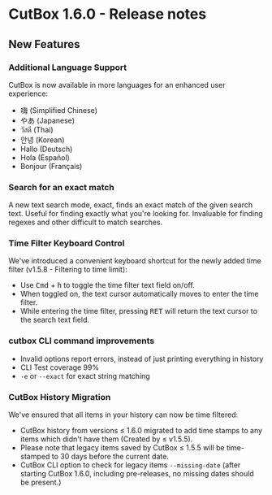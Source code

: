 # CutBox 1.6.0 - Release notes

## New Features

### Additional Language Support

CutBox is now available in more languages for an enhanced user experience:

- 嗨 (Simplified Chinese)
- やあ (Japanese)
- วัสดี (Thai)
- 안녕 (Korean)
- Hallo (Deutsch)
- Hola (Español)
- Bonjour (Français) 

### Search for an exact match

A new text search mode, exact, finds an exact match of the given search text.
Useful for finding exactly what you're looking for. Invaluable for finding
regexes and other difficult to match searches.

### Time Filter Keyboard Control

We've introduced a convenient keyboard shortcut for the newly added time filter
(v1.5.8 - Filtering to time limit):

- Use <kbd>Cmd</kbd> + <kbd>h</kbd> to toggle the time filter text field on/off.
- When toggled on, the text cursor automatically moves to enter the time filter.
- While entering the time filter, pressing <kbd>RET</kbd> will return the text
  cursor to the search text field.

### cutbox CLI command improvements

- Invalid options report errors, instead of just printing everything in history
- CLI Test coverage 99%
- `-e` or `--exact` for exact string matching

### CutBox History Migration

We've ensured that all items in your history can now be time filtered:

- CutBox history from versions ≤ 1.6.0 migrated to add time stamps to any items
  which didn't have them (Created by ≤ v1.5.5).
- Please note that legacy items saved by CutBox ≤ 1.5.5 will be time-stamped to
  30 days before the current date.
- CutBox CLI option to check for legacy items `--missing-date` (after starting
  CutBox 1.6.0, including pre-releases, no missing dates should be present.)
